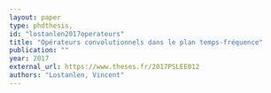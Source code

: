 ```yaml
---
layout: paper
type: phdthesis,
id: "lostanlen2017operateurs"
title: "Opérateurs convolutionnels dans le plan temps-fréquence"
publication: ""
year: 2017
external_url: https://www.theses.fr/2017PSLEE012
authors: "Lostanlen, Vincent"
---
```

